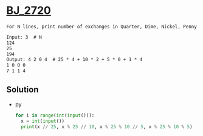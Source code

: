 # [BJ_2720](https://acmicpc.net/problem/2720)

```en
For N lines, print number of exchanges in Quarter, Dime, Nickel, Penny
```

```txt
Input: 3  # N
124
25
194
Output: 4 2 0 4  # 25 * 4 + 10 * 2 + 5 * 0 + 1 * 4
1 0 0 0
7 1 1 4
```

## Solution

* py

  ```py
  for i in range(int(input())):
    x = int(input())
    print(x // 25, x % 25 // 10, x % 25 % 10 // 5, x % 25 % 10 % 5)
  ```
